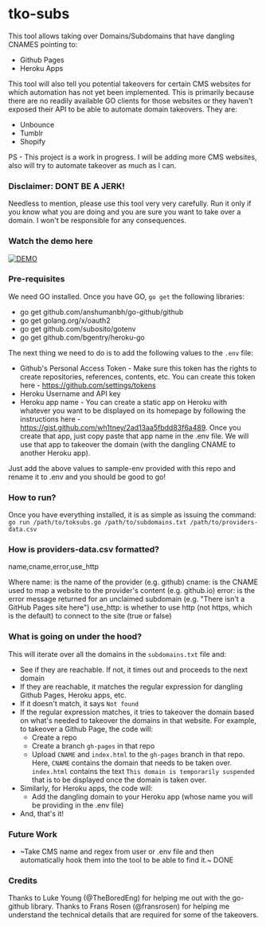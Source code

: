 # tko-subs

This tool allows taking over Domains/Subdomains that have dangling CNAMES pointing to:

* Github Pages
* Heroku Apps

This tool will also tell you potential takeovers for certain CMS websites for which automation has not yet been implemented. This is primarily because there are no readily available GO clients for those websites or they haven't exposed their API to be able to automate domain takeovers. They are:

* Unbounce 
* Tumblr
* Shopify 

PS - This project is a work in progress. I will be adding more CMS websites, also will try to automate takeover as much as I can. 


### Disclaimer: DONT BE A JERK! 

Needless to mention, please use this tool very very carefully. Run it only if you know what you are doing and you are sure you want to take over a domain. I won't be responsible for any consequences. 


### Watch the demo here

[![DEMO](https://i.ytimg.com/vi/5i6Vx9f6hIc/2.jpg)](https://youtu.be/5i6Vx9f6hIc)


### Pre-requisites

We need GO installed. Once you have GO, `go get` the following libraries:
* go get github.com/anshumanbh/go-github/github
* go get golang.org/x/oauth2
* go get github.com/subosito/gotenv
* go get github.com/bgentry/heroku-go

The next thing we need to do is to add the following values to the `.env` file:
* Github's Personal Access Token - Make sure this token has the rights to create repositories, references, contents, etc. You can create this token here - https://github.com/settings/tokens
* Heroku Username and API key
* Heroku app name - You can create a static app on Heroku with whatever you want to be displayed on its homepage by following the instructions here - https://gist.github.com/wh1tney/2ad13aa5fbdd83f6a489. Once you create that app, just copy paste that app name in the .env file. We will use that app to takeover the domain (with the dangling CNAME to another Heroku app). 

Just add the above values to sample-env provided with this repo and rename it to .env and you should be good to go!


### How to run?

Once you have everything installed, it is as simple as issuing the command:
`go run /path/to/toksubs.go /path/to/subdomains.txt /path/to/providers-data.csv`


### How is providers-data.csv formatted?

name,cname,error,use_http

Where
name: is the name of the provider (e.g. github)
cname: is the CNAME used to map a website to the provider's content (e.g. github.io)
error: is the error message returned for an unclaimed subdomain (e.g. "There isn't a GitHub Pages site here")
use_http: is whether to use http (not https, which is the default) to connect to the site (true or false)



### What is going on under the hood?

This will iterate over all the domains in the `subdomains.txt` file and:
* See if they are reachable. If not, it times out and proceeds to the next domain
* If they are reachable, it matches the regular expression for dangling Github Pages, Heroku apps, etc. 
* If it doesn't match, it says `Not found`
* If the regular expression matches, it tries to takeover the domain based on what's needed to takeover the domains in that website. For example, to takeover a Github Page, the code will:
	* Create a repo
	* Create a branch `gh-pages` in that repo
	* Upload `CNAME` and `index.html` to the `gh-pages` branch in that repo. Here, `CNAME` contains the domain that needs to be taken over. `index.html` contains the text `This domain is temporarily suspended` that is to be displayed once the domain is taken over. 
* Similarly, for Heroku apps, the code will:
	* Add the dangling domain to your Heroku app (whose name you will be providing in the .env file)
* And, that's it! 


### Future Work

* ~Take CMS name and regex from user or .env file and then automatically hook them into the tool to be able to find it.~ DONE


### Credits

Thanks to Luke Young (@TheBoredEng) for helping me out with the go-github library.
Thanks to Frans Rosen (@fransrosen) for helping me understand the technical details that are required for some of the takeovers.